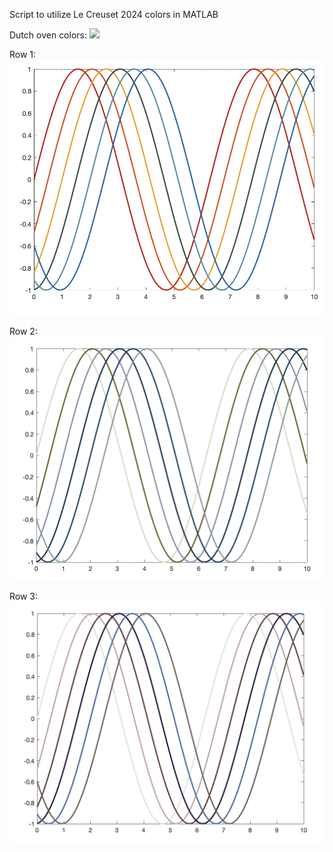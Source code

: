 Script to utilize Le Creuset 2024 colors in MATLAB

Dutch oven colors: 
![](https://github.com/annacnelson/matlabscripts/blob/main/GMbUfJIXYAAUN87.jpeg&width=100)

Row 1: 
![alt text](https://github.com/annacnelson/matlabscripts/blob/main/row1.png?raw=true)

Row 2:
![alt text](https://github.com/annacnelson/matlabscripts/blob/main/row2.png?raw=true)

Row 3: 
![alt text](https://github.com/annacnelson/matlabscripts/blob/main/row3.png?raw=true)
